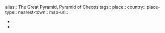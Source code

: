 alias:: The Great Pyramid, Pyramid of Cheops
tags::
place::
country::
place-type::
nearest-town::
map-url::

-
-
